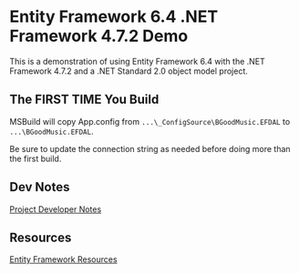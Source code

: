 # Entity Framework 6.4 .NET Framework 4.7.2 Demo

This is a demonstration of using Entity Framework 6.4 with the .NET Framework 4.7.2 and a .NET Standard 2.0 object model project.

## **The FIRST TIME You Build**

MSBuild will copy App.config from `...\_ConfigSource\BGoodMusic.EFDAL` to `...\BGoodMusic.EFDAL`.

Be sure to update the connection string as needed before doing more than the first build.

## Dev Notes

[Project Developer Notes](./_docs/_EF64_DN472_DevNotes.md)

## Resources

[Entity Framework Resources](./docs/EF_Resources.md)
